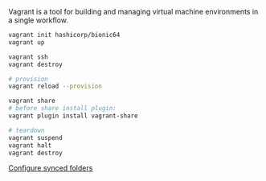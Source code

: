 Vagrant is a tool for building and managing virtual machine environments in a single workflow.

```bash
vagrant init hashicorp/bionic64
vagrant up

vagrant ssh
vagrant destroy

# provision
vagrant reload --provision

vagrant share
# before share install plugin:
vagrant plugin install vagrant-share

# teardown
vagrant suspend
vagrant halt
vagrant destroy
```

[Configure synced folders](https://www.vagrantup.com/docs/synced-folders/basic_usage)